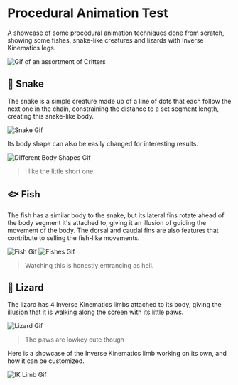 # Procedural Animation Test

A showcase of some procedural animation techniques done from scratch, showing some fishes, snake-like creatures and lizards with Inverse Kinematics legs.

<img src=".\Repository\Assortment.gif" alt="Gif of an assortment of Critters">

## 🐍 Snake

The snake is a simple creature made up of a line of dots that each follow the next one in the chain, constraining the distance to a set segment length, creating this snake-like body.

<img src=".\Repository\Snake.gif" alt="Snake Gif">

Its body shape can also be easily changed for interesting results.

<img src=".\Repository\Body_Shapes.gif" alt="Different Body Shapes Gif">

> I like the little short one.

## 🐟 Fish

The fish has a similar body to the snake, but its lateral fins rotate ahead of the body segment it's attached to, giving it an illusion of guiding the movement of the body. The dorsal and caudal fins are also features that contribute to selling the fish-like movements.

<img src=".\Repository\Fish.gif" alt="Fish Gif">

<img src=".\Repository\Fishes.gif" alt="Fishes Gif">

> Watching this is honestly entrancing as hell.

## 🦎 Lizard

The lizard has 4 Inverse Kinematics limbs attached to its body, giving the illusion that it is walking along the screen with its little paws.

<img src=".\Repository\Lizard.gif" alt="Lizard Gif">

> The paws are lowkey cute though

Here is a showcase of the Inverse Kinematics limb working on its own, and how it can be customized.

<img src=".\Repository\IK_Limb.gif" alt="IK Limb Gif">
